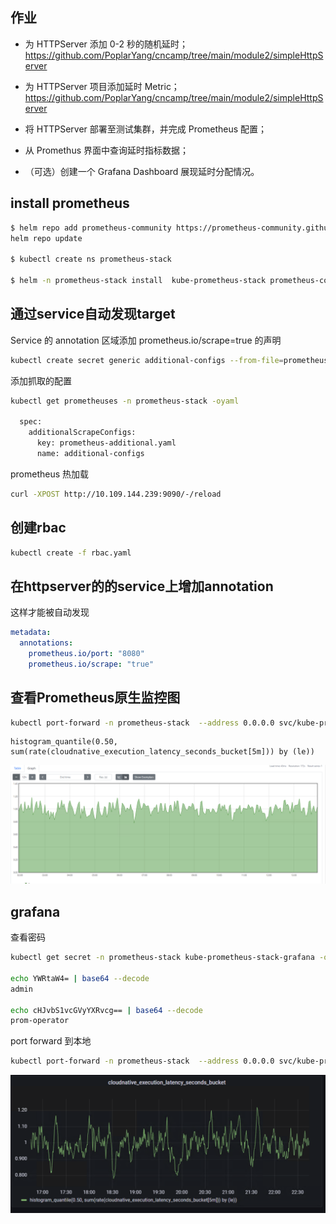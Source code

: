 ## 作业
- 为 HTTPServer 添加 0-2 秒的随机延时；  https://github.com/PoplarYang/cncamp/tree/main/module2/simpleHttpServer
- 为 HTTPServer 项目添加延时 Metric；   https://github.com/PoplarYang/cncamp/tree/main/module2/simpleHttpServer
- 将 HTTPServer 部署至测试集群，并完成 Prometheus 配置；

- 从 Promethus 界面中查询延时指标数据；

- （可选）创建一个 Grafana Dashboard 展现延时分配情况。


## install prometheus
```bash
$ helm repo add prometheus-community https://prometheus-community.github.io/helm-charts
helm repo update

$ kubectl create ns prometheus-stack

$ helm -n prometheus-stack install  kube-prometheus-stack prometheus-community/kube-prometheus-stack
```

## 通过service自动发现target
Service 的 annotation 区域添加  prometheus.io/scrape=true  的声明
```bash
kubectl create secret generic additional-configs --from-file=prometheus-additional.yaml -n  prometheus-stack
```
添加抓取的配置
```bash
kubectl get prometheuses -n prometheus-stack -oyaml

  spec:
    additionalScrapeConfigs:
      key: prometheus-additional.yaml
      name: additional-configs
```
prometheus 热加载
```bash
curl -XPOST http://10.109.144.239:9090/-/reload
```

## 创建rbac
```bash
kubectl create -f rbac.yaml
```

## 在httpserver的的service上增加annotation
这样才能被自动发现
```yaml
metadata:
  annotations:
    prometheus.io/port: "8080"
    prometheus.io/scrape: "true"
```

## 查看Prometheus原生监控图
```bash
kubectl port-forward -n prometheus-stack  --address 0.0.0.0 svc/kube-prometheus-stack-prometheus 9090:9090
```
```
histogram_quantile(0.50, sum(rate(cloudnative_execution_latency_seconds_bucket[5m])) by (le))
```
![](../../images/histogram-prometheus.png)

## grafana
查看密码
```bash
kubectl get secret -n prometheus-stack kube-prometheus-stack-grafana -o yaml

echo YWRtaW4= | base64 --decode
admin

echo cHJvbS1vcGVyYXRvcg== | base64 --decode
prom-operator
```

port forward 到本地
```bash
kubectl port-forward -n prometheus-stack  --address 0.0.0.0 svc/kube-prometheus-stack-grafana 9000:80
```

![](../../images/histogram-grafana.png)
